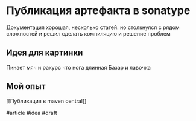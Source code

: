# Публикация артефакта в sonatype

Документация хорошая, несколько статей. но столкнулся с рядом сложностей и решил сделать компиляцию и решение проблем  

## Идея для картинки

Пинает мяч и ракурс что нога длинная 
Базар и лавочка

## Мой опыт

[[Публикация в maven central]]

#article #idea
#draft